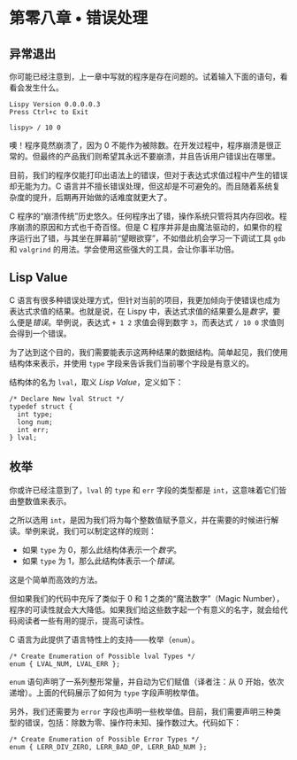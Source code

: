# 第零八章 • 错误处理

## 异常退出

你可能已经注意到，上一章中写就的程序是存在问题的。试着输入下面的语句，看看会发生什么。

```
Lispy Version 0.0.0.0.3
Press Ctrl+c to Exit

lispy> / 10 0
```
噢！程序竟然崩溃了，因为 0 不能作为被除数。在开发过程中，程序崩溃是很正常的。但最终的产品我们则希望其永远不要崩溃，并且告诉用户错误出在哪里。

目前，我们的程序仅能打印出语法上的错误，但对于表达式求值过程中产生的错误却无能为力。C 语言并不擅长错误处理，但这却是不可避免的。而且随着系统复杂度的提升，后期再开始做的话难度就更大了。

C 程序的“崩溃传统”历史悠久。任何程序出了错，操作系统只管将其内存回收。程序崩溃的原因和方式也千奇百怪。但是 C 程序并非是由魔法驱动的，如果你的程序运行出了错，与其坐在屏幕前“望眼欲穿”，不如借此机会学习一下调试工具 `gdb` 和 `valgrind` 的用法。学会使用这些强大的工具，会让你事半功倍。

## Lisp Value

C 语言有很多种错误处理方式，但针对当前的项目，我更加倾向于使错误也成为表达式求值的结果。也就是说，在 Lispy 中，表达式求值的结果要么是*数字*，要么便是*错误*。举例说，表达式 `+ 1 2` 求值会得到数字 `3`，而表达式 `/ 10 0` 求值则会得到一个错误。

为了达到这个目的，我们需要能表示这两种结果的数据结构。简单起见，我们使用结构体来表示，并使用 `type` 字段来告诉我们当前哪个字段是有意义的。

结构体的名为 `lval`，取义 *Lisp Value*，定义如下：

```
/* Declare New lval Struct */
typedef struct {
  int type;
  long num;
  int err;
} lval;
```

## 枚举

你或许已经注意到了，`lval` 的 `type` 和 `err` 字段的类型都是 `int`，这意味着它们皆由整数值来表示。

之所以选用 `int`，是因为我们将为每个整数值赋予意义，并在需要的时候进行解读。举例来说，我们可以制定这样的规则：

- 如果 `type` 为 0，那么此结构体表示一个*数字*。
- 如果 `type` 为 1，那么此结构体表示一个*错误*。

这是个简单而高效的方法。

但如果我们的代码中充斥了类似于 0 和 1 之类的“魔法数字”（Magic Number），程序的可读性就会大大降低。如果我们给这些数字起一个有意义的名字，就会给代码阅读者一些有用的提示，提高可读性。

C 语言为此提供了语言特性上的支持——枚举（`enum`）。

```
/* Create Enumeration of Possible lval Types */
enum { LVAL_NUM, LVAL_ERR };
```

`enum` 语句声明了一系列整形常量，并自动为它们赋值（译者注：从 0 开始，依次递增）。上面的代码展示了如何为 `type` 字段声明枚举值。

另外，我们还需要为 `error` 字段也声明一些枚举值。目前，我们需要声明三种类型的错误，包括：除数为零、操作符未知、操作数过大。代码如下：

```
/* Create Enumeration of Possible Error Types */
enum { LERR_DIV_ZERO, LERR_BAD_OP, LERR_BAD_NUM };
```


